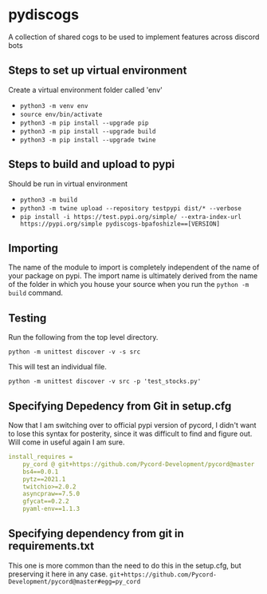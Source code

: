 # pydiscogs

A collection of shared cogs to be used to implement features across discord bots

## Steps to set up virtual environment

Create a virtual environment folder called 'env'

- `python3 -m venv env`
- `source env/bin/activate`
- `python3 -m pip install --upgrade pip`
- `python3 -m pip install --upgrade build`
- `python3 -m pip install --upgrade twine`

## Steps to build and upload to pypi

Should be run in virtual environment

- `python3 -m build`
- `python3 -m twine upload --repository testpypi dist/* --verbose`
- `pip install -i https://test.pypi.org/simple/ --extra-index-url https://pypi.org/simple pydiscogs-bpafoshizle==[VERSION]`

## Importing

The name of the module to import is completely independent of the name of your package on pypi. The import name is ultimately derived from the name of the folder in which you house your source when you run the `python -m build` command.

## Testing

Run the following from the top level directory.

`python -m unittest discover -v -s src`

This will test an individual file.

`python -m unittest discover -v src -p 'test_stocks.py'`


## Specifying Depedency from Git in setup.cfg

Now that I am switching over to official pypi version of pycord, I didn't want to lose this syntax for posterity, since it was difficult to find and figure out. Will come in useful again I am sure.

```yaml
install_requires =
    py_cord @ git+https://github.com/Pycord-Development/pycord@master
    bs4==0.0.1
    pytz==2021.1
    twitchio>=2.0.2
    asyncpraw==7.5.0
    gfycat==0.2.2
    pyaml-env==1.1.3
```

## Specifying dependency from git in requirements.txt

This one is more common than the need to do this in the setup.cfg, but preserving it here in any case.
`git+https://github.com/Pycord-Development/pycord@master#egg=py_cord`